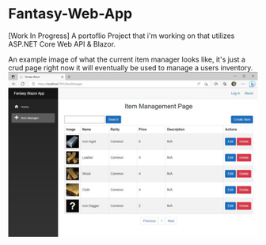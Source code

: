 # Fantasy-Web-App
[Work In Progress] A portoflio Project that i'm working on that utilizes ASP.NET Core Web API &amp; Blazor.

An example image of what the current item manager looks like, it's just a crud page right now it will eventually be used to manage a users inventory. 
![Example Image](item_manager_pic.JPG)
